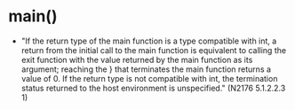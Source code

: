# main()

* "If the return type of the main function is a type compatible with int, a return from the initial call to the main function is equivalent to calling the exit function with the value returned by the main function as its argument; reaching the } that terminates the main function returns a value of 0. If the return type is not compatible with int, the termination status returned to the host environment is unspecified." (N2176 5.1.2.2.3 1)
